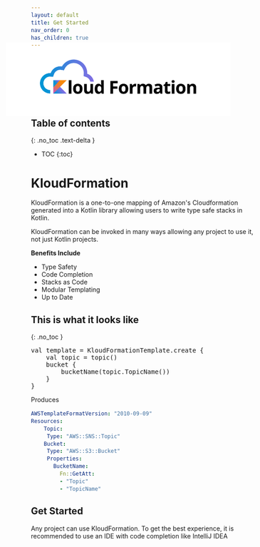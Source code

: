 ```yaml
---
layout: default
title: Get Started
nav_order: 0
has_children: true
---
```

<script src="https://unpkg.com/kotlin-playground@1" data-selector=".kotlin"></script>
<img style="margin: -2em; margin-left: -4em" src="../kloud-formation-logo-white.png"/>

## Table of contents
{: .no_toc .text-delta }

* TOC
{:toc}

# KloudFormation

KloudFormation is a one-to-one mapping of Amazon's Cloudformation generated into a Kotlin library allowing users to write type safe stacks in Kotlin.

KloudFormation can be invoked in many ways allowing any project to use it, not just Kotlin projects.

**Benefits Include**

 * Type Safety
 * Code Completion
 * Stacks as Code
 * Modular Templating
 * Up to Date

## This is what it looks like
{: .no_toc }

<pre class="kotlin" data-highlight-only>
val template = KloudFormationTemplate.create {
    val topic = topic()
    bucket {
        bucketName(topic.TopicName())
    }
}
</pre>

Produces

```yaml
AWSTemplateFormatVersion: "2010-09-09"
Resources:
    Topic:
     Type: "AWS::SNS::Topic"
    Bucket:
     Type: "AWS::S3::Bucket"
     Properties:
       BucketName:
         Fn::GetAtt:
         - "Topic"
         - "TopicName"
```

## Get Started

Any project can use KloudFormation. To get the best experience, it is recommended to use an IDE with code completion like IntelliJ IDEA